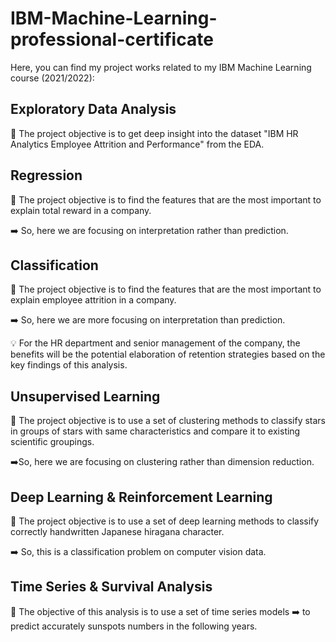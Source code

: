 # IBM-Machine-Learning-professional-certificate

Here, you can find my project works related to my IBM Machine Learning course (2021/2022):

## Exploratory Data Analysis

🎯 The project objective is to get deep insight into the dataset "IBM HR Analytics Employee Attrition and Performance" from the EDA.

## Regression

🎯 The project objective is to find the features that are the most important to explain total reward in a company. 

➡️ So, here we are focusing on interpretation rather than prediction.

## Classification

🎯 The project objective is to find the features that are the most important to explain employee attrition in a company. 

➡️ So, here we are more focusing on interpretation than prediction.

💡 For the HR department and senior management of the company, the benefits will be the potential elaboration of retention strategies based on the key findings of this analysis.

## Unsupervised Learning

🎯 The project objective is to use a set of clustering methods to classify stars in groups of stars with same characteristics and compare it to existing scientific groupings.  

➡️So, here we are focusing on clustering rather than dimension reduction.

## Deep Learning & Reinforcement Learning

🎯 The project objective is to use a set of deep learning methods to classify correctly handwritten Japanese hiragana character.  

➡️ So, this is a classification problem on computer vision data.

## Time Series & Survival Analysis

🎯 The objective of this analysis is to use a set of time series models ➡️ to predict accurately sunspots numbers in the following years.  
